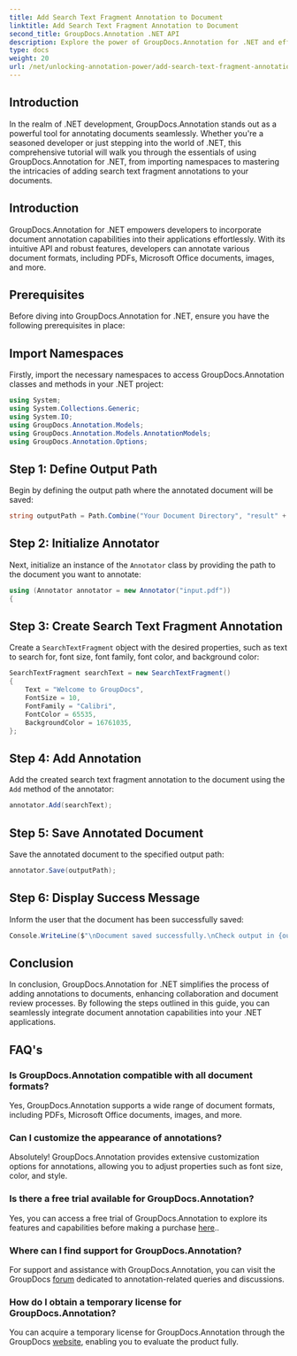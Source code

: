 ```yaml
---
title: Add Search Text Fragment Annotation to Document
linktitle: Add Search Text Fragment Annotation to Document
second_title: GroupDocs.Annotation .NET API
description: Explore the power of GroupDocs.Annotation for .NET and effortlessly add document annotation capabilities to your applications.
type: docs
weight: 20
url: /net/unlocking-annotation-power/add-search-text-fragment-annotation/
---
```

## Introduction
In the realm of .NET development, GroupDocs.Annotation stands out as a powerful tool for annotating documents seamlessly. Whether you're a seasoned developer or just stepping into the world of .NET, this comprehensive tutorial will walk you through the essentials of using GroupDocs.Annotation for .NET, from importing namespaces to mastering the intricacies of adding search text fragment annotations to your documents.
## Introduction
GroupDocs.Annotation for .NET empowers developers to incorporate document annotation capabilities into their applications effortlessly. With its intuitive API and robust features, developers can annotate various document formats, including PDFs, Microsoft Office documents, images, and more.
## Prerequisites
Before diving into GroupDocs.Annotation for .NET, ensure you have the following prerequisites in place:

## Import Namespaces
Firstly, import the necessary namespaces to access GroupDocs.Annotation classes and methods in your .NET project:
```csharp
using System;
using System.Collections.Generic;
using System.IO;
using GroupDocs.Annotation.Models;
using GroupDocs.Annotation.Models.AnnotationModels;
using GroupDocs.Annotation.Options;
```
## Step 1: Define Output Path
Begin by defining the output path where the annotated document will be saved:
```csharp
string outputPath = Path.Combine("Your Document Directory", "result" + Path.GetExtension("input.pdf"));
```
## Step 2: Initialize Annotator
Next, initialize an instance of the `Annotator` class by providing the path to the document you want to annotate:
```csharp
using (Annotator annotator = new Annotator("input.pdf"))
{
```
## Step 3: Create Search Text Fragment Annotation
Create a `SearchTextFragment` object with the desired properties, such as text to search for, font size, font family, font color, and background color:
```csharp
SearchTextFragment searchText = new SearchTextFragment()
{
    Text = "Welcome to GroupDocs",
    FontSize = 10,
    FontFamily = "Calibri",
    FontColor = 65535,
    BackgroundColor = 16761035,
};
```
## Step 4: Add Annotation
Add the created search text fragment annotation to the document using the `Add` method of the annotator:
```csharp
annotator.Add(searchText);
```
## Step 5: Save Annotated Document
Save the annotated document to the specified output path:
```csharp
annotator.Save(outputPath);
```
## Step 6: Display Success Message
Inform the user that the document has been successfully saved:
```csharp
Console.WriteLine($"\nDocument saved successfully.\nCheck output in {outputPath}.");
```

## Conclusion
In conclusion, GroupDocs.Annotation for .NET simplifies the process of adding annotations to documents, enhancing collaboration and document review processes. By following the steps outlined in this guide, you can seamlessly integrate document annotation capabilities into your .NET applications.
## FAQ's
### Is GroupDocs.Annotation compatible with all document formats?
Yes, GroupDocs.Annotation supports a wide range of document formats, including PDFs, Microsoft Office documents, images, and more.
### Can I customize the appearance of annotations?
Absolutely! GroupDocs.Annotation provides extensive customization options for annotations, allowing you to adjust properties such as font size, color, and style.
### Is there a free trial available for GroupDocs.Annotation?
Yes, you can access a free trial of GroupDocs.Annotation to explore its features and capabilities before making a purchase [here](https://releases.groupdocs.com/)..
### Where can I find support for GroupDocs.Annotation?
For support and assistance with GroupDocs.Annotation, you can visit the GroupDocs [forum](https://forum.groupdocs.com/c/annotation/10) dedicated to annotation-related queries and discussions.
### How do I obtain a temporary license for GroupDocs.Annotation?
You can acquire a temporary license for GroupDocs.Annotation through the GroupDocs [website](https://purchase.groupdocs.com/temporary-license/), enabling you to evaluate the product fully.
